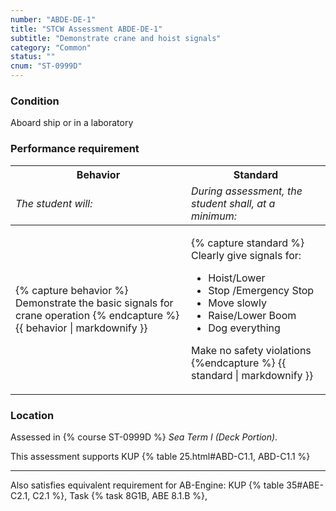 ```yaml
---
number: "ABDE-DE-1"
title: "STCW Assessment ABDE-DE-1"
subtitle: "Demonstrate crane and hoist signals"
category: "Common"
status: ""
cnum: "ST-0999D"
---
```

### Condition

Aboard ship or in a laboratory

### Performance requirement 

<table width='100%' class='Guidelines'>
 <thead>
 <tr>
     <th class='thirty'>Behavior</th>
     <th class='seventy'>Standard</th>
 </tr>
 <tr>
     <td><em>The student will:</em></td>
     <td><em>During assessment, the student shall, at a minimum:</em></td>
 </tr>
 </thead>
 <tbody>
 

<tr><td>

{% capture behavior %}
Demonstrate the basic signals for crane operation
{% endcapture %}
{{ behavior | markdownify }}

</td><td>

{% capture standard %}
Clearly give signals for:

*  Hoist/Lower
*  Stop /Emergency Stop
*  Move slowly
*  Raise/Lower Boom
*  Dog everything

Make no safety violations
{%endcapture %}
{{ standard | markdownify }}

</td></tr>



 </tbody>
 </table>

### Location

Assessed in  {% course  ST-0999D %}  *Sea Term I (Deck Portion)*.

This assessment supports KUP {% table 25.html#ABD-C1.1, ABD-C1.1 %}

***

Also satisfies equivalent requirement for AB-Engine:    KUP {% table 35#ABE-C2.1, C2.1 %}, Task {% task 8G1B, ABE 8.1.B %},